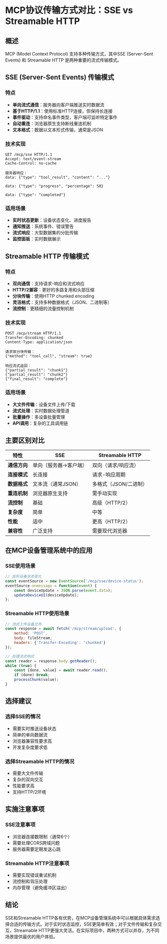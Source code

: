 # MCP协议传输方式对比：SSE vs Streamable HTTP

## 概述
MCP (Model Context Protocol) 支持多种传输方式，其中SSE (Server-Sent Events) 和 Streamable HTTP 是两种重要的流式传输模式。

## SSE (Server-Sent Events) 传输模式

### 特点
- **单向流式通信**：服务器向客户端推送实时数据流
- **基于HTTP/1.1**：使用标准HTTP连接，但保持长连接
- **事件驱动**：支持命名事件类型，客户端可监听特定事件
- **自动重连**：浏览器原生支持断线重连机制
- **文本格式**：数据以文本形式传输，通常是JSON

### 技术实现
```
GET /mcp/sse HTTP/1.1
Accept: text/event-stream
Cache-Control: no-cache

服务器响应：
data: {"type": "tool_result", "content": "..."}

data: {"type": "progress", "percentage": 50}

data: {"type": "completed"}
```

### 适用场景
- **实时状态更新**：设备状态变化、进度报告
- **通知推送**：系统事件、错误警告
- **流式响应**：大型数据集的分批传输
- **监控面板**：实时数据展示

## Streamable HTTP 传输模式

### 特点
- **双向通信**：支持请求-响应和流式响应
- **HTTP/2兼容**：更好的多路复用和头部压缩
- **分块传输**：使用HTTP chunked encoding
- **灵活格式**：支持多种数据格式（JSON、二进制等）
- **流控制**：更精细的流量控制机制

### 技术实现
```
POST /mcp/stream HTTP/1.1
Transfer-Encoding: chunked
Content-Type: application/json

请求体分块传输：
{"method": "tool_call", "stream": true}

响应流式返回：
{"partial_result": "chunk1"}
{"partial_result": "chunk2"}
{"final_result": "complete"}
```

### 适用场景
- **大文件传输**：设备文件上传/下载
- **流式处理**：实时数据处理管道
- **批量操作**：多设备批量管理
- **API调用**：复杂的工具调用链

## 主要区别对比

| 特性 | SSE | Streamable HTTP |
|------|-----|-----------------|
| **通信方向** | 单向（服务器→客户端） | 双向（请求/响应流） |
| **连接模式** | 长连接 | 请求-响应周期 |
| **数据格式** | 文本流（通常JSON） | 多格式（JSON/二进制） |
| **重连机制** | 浏览器原生支持 | 需手动实现 |
| **流控制** | 基础 | 高级（HTTP/2） |
| **复杂度** | 简单 | 中等 |
| **性能** | 适中 | 更高（HTTP/2） |
| **兼容性** | 广泛支持 | 需要现代浏览器 |

## 在MCP设备管理系统中的应用

### SSE使用场景
```javascript
// 监听设备状态变化
const eventSource = new EventSource('/mcp/sse/device-status');
eventSource.onmessage = function(event) {
    const deviceUpdate = JSON.parse(event.data);
    updateDeviceUI(deviceUpdate);
};
```

### Streamable HTTP使用场景
```javascript
// 流式上传设备文件
const response = await fetch('/mcp/stream/upload', {
    method: 'POST',
    body: fileStream,
    headers: {'Transfer-Encoding': 'chunked'}
});

// 处理流式响应
const reader = response.body.getReader();
while (true) {
    const {done, value} = await reader.read();
    if (done) break;
    processChunk(value);
}
```

## 选择建议

### 选择SSE的情况
- 需要实时推送设备状态
- 简单的单向数据流
- 浏览器兼容性要求高
- 开发复杂度要求低

### 选择Streamable HTTP的情况
- 需要大文件传输
- 复杂的双向交互
- 性能要求高
- 支持HTTP/2环境

## 实施注意事项

### SSE注意事项
- 浏览器连接数限制（通常6个）
- 需要处理CORS跨域问题
- 服务器需要定期发送心跳

### Streamable HTTP注意事项
- 需要实现错误重试机制
- 流控制和背压处理
- 内存管理（避免缓冲区溢出）

## 结论
SSE和Streamable HTTP各有优势，在MCP设备管理系统中可以根据具体需求选择合适的传输方式。对于实时状态监控，SSE更简单有效；对于文件传输和复杂交互，Streamable HTTP更强大灵活。在实际项目中，两种方式可以并存，为不同场景提供最优的用户体验。
